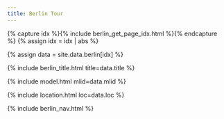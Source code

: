```yaml
---
title: Berlin Tour
---
```


{% capture idx %}{% include berlin_get_page_idx.html %}{% endcapture %}
{% assign idx = idx | abs %}

{% assign data = site.data.berlin[idx] %}

{% include berlin_title.html title=data.title %}

{% include model.html mlid=data.mlid %}

{% include location.html loc=data.loc %}

{% include berlin_nav.html %}
